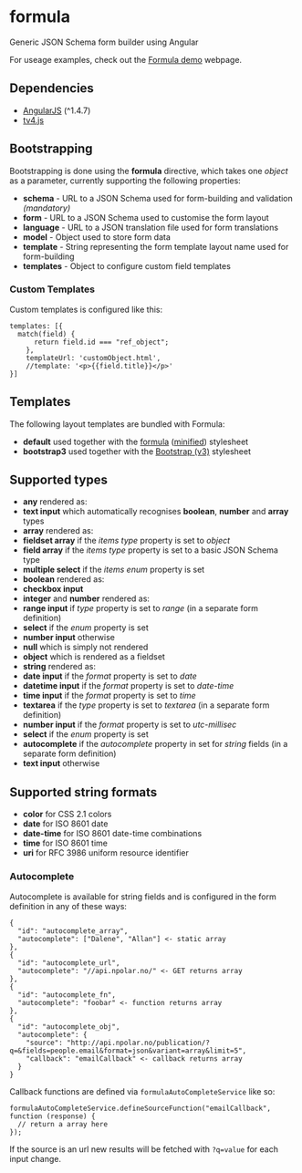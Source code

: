 formula
=======

Generic JSON Schema form builder using Angular

For useage examples, check out the [Formula demo](http://npolar.github.io/formula/demo/) webpage.


## Dependencies
* [AngularJS](https://angularjs.org/) (^1.4.7)
* [tv4.js](https://github.com/geraintluff/tv4/)


## Bootstrapping
Bootstrapping is done using the **formula** directive, which takes one *object* as a parameter, currently supporting the following properties:

* **schema** - URL to a JSON Schema used for form-building and validation *(mandatory)*
* **form** - URL to a JSON Schema used to customise the form layout
* **language** - URL to a JSON translation file used for form translations
* **model** - Object used to store form data
* **template** - String representing the form template layout name used for form-building
* **templates** - Object to configure custom field templates

### Custom Templates
Custom templates is configured like this:
```
templates: [{
  match(field) {
      return field.id === "ref_object";
    },
    templateUrl: 'customObject.html',
    //template: '<p>{{field.title}}</p>'
}]
```

## Templates
The following layout templates are bundled with Formula:

* **default** used together with the [formula](dist/formula.css) ([minified](dist/formula.min.css)) stylesheet
* **bootstrap3** used together with the [Bootstrap (v3)](http://getbootstrap.com/) stylesheet


## Supported types
* **any** rendered as:
 * **text input** which automatically recognises **boolean**, **number** and **array** types
* **array** rendered as:
 * **fieldset array** if the *items type* property is set to *object*
 * **field array** if the *items type* property is set to a basic JSON Schema type
 * **multiple select** if the *items enum* property is set
* **boolean** rendered as:
 * **checkbox input**
* **integer** and **number** rendered as:
 * **range input** if *type* property is set to *range* (in a separate form definition)
 * **select** if the *enum* property is set
 * **number input** otherwise
* **null** which is simply not rendered
* **object** which is rendered as a fieldset
* **string** rendered as:
 * **date input** if the *format* property is set to *date*
 * **datetime input** if the *format* property is set to *date-time*
 * **time input** if the *format* property is set to *time*
 * **textarea** if the *type* property is set to *textarea* (in a separate form definition)
 * **number input** if the *format* property is set to *utc-millisec*
 * **select** if the *enum* property is set
 * **autocomplete** if the *autocomplete* property in set for *string* fields (in a separate form definition)
 * **text input** otherwise


## Supported string formats
* **color** for CSS 2.1 colors
* **date** for ISO 8601 date
* **date-time** for ISO 8601 date-time combinations
* **time** for ISO 8601 time
* **uri** for RFC 3986 uniform resource identifier


### Autocomplete
Autocomplete is available for string fields and is configured in the form definition in any of these ways:

    {
      "id": "autocomplete_array",
      "autocomplete": ["Dalene", "Allan"] <- static array
    },
    {
      "id": "autocomplete_url",
      "autocomplete": "//api.npolar.no/" <- GET returns array
    },
    {
      "id": "autocomplete_fn",
      "autocomplete": "foobar" <- function returns array
    },
    {
      "id": "autocomplete_obj",
      "autocomplete": {
        "source": "http://api.npolar.no/publication/?q=&fields=people.email&format=json&variant=array&limit=5",
        "callback": "emailCallback" <- callback returns array
      }
    }

Callback functions are defined via ```formulaAutoCompleteService``` like so:

    formulaAutoCompleteService.defineSourceFunction("emailCallback", function (response) {
      // return a array here
    });

If the source is an url new results will be fetched with ```?q=value``` for each input change.
